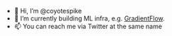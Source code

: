 - 👋 Hi, I’m @coyotespike
- 🌱 I’m currently building ML infra, e.g. [GradientFlow](https://www.gradientflow.ai).
- 📫 You can reach me via Twitter at the same name

<!---
coyotespike/coyotespike is a ✨ special ✨ repository because its `README.md` (this file) appears on your GitHub profile.
You can click the Preview link to take a look at your changes.
--->
